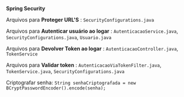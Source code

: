 **Spring Security**

Arquivos para **Proteger URL'S** : `SecurityConfigurations.java`

Arquivos para **Autenticar usuário ao logar** : `AutenticacaoService.java`, `SecurityConfigurations.java`, `Usuario.java`

Arquivos para **Devolver Token ao logar** : `AutenticacaoController.java`, `TokenService`

Arquivos para **Validar token** : `AutenticacaoViaTokenFilter.java`, `TokenService.java`, `SecurityConfigurations.java`

Criptografar senha: `String senhaCriptografada = new BCryptPasswordEncoder().encode(senha);` 
